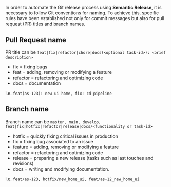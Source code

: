 In order to automate the Git release process using **Semantic Release**, it is necessary to follow Git conventions for naming. To achieve this, specific rules have been established not only for commit messages but also for pull request (PR) titles and branch names.

## Pull Request name

PR title can be `feat|fix|refactor|chore|docs(<optional task-id>): <brief description>`

- fix = fixing bugs
- feat = adding, removing or modifying a feature
- refactor = refactoring and optimizing code
- docs = documentation

i.e. `feat(as-123): new ui home, fix: cd pipeline`

## Branch name

Branch name can be `master, main, develop, feat|fix|hotfix|refactor|release|docs/<functionality or task-id>`

- hotfix = quickly fixing critical issues in production
- fix = fixing bug associated to an issue
- feature = adding, removing or modifying a feature
- refactor = refactoring and optimizing code
- release = preparing a new release (tasks such as last touches and revisions)
- docs = writing and modifying documentation.

i.e. `feat/as-123, hotfix/new_home_ui, feat/as-12_new_home_ui`
